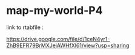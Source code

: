 # map-my-world-P4

link to rtabfile :

https://drive.google.com/file/d/1ceN4yr1-ZhB9EFR79BrMXJejAWHfXl61/view?usp=sharing
